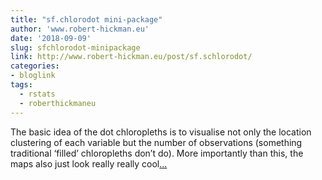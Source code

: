 ```yaml
---
title: "sf.chlorodot mini-package"
author: 'www.robert-hickman.eu'
date: '2018-09-09'
slug: sfchlorodot-minipackage
link: http://www.robert-hickman.eu/post/sf.schlorodot/
categories:
- bloglink
tags:
  - rstats
  - roberthickmaneu
---
```


The basic idea of the dot chloropleths is to visualise not only the location clustering of each variable but the number of observations (something traditional ‘filled’ chloropleths don’t do). More importantly than this, the maps also just look really really cool[... <i class="fas fa-external-link-alt"></i>](http://www.robert-hickman.eu/post/sf.schlorodot/)

